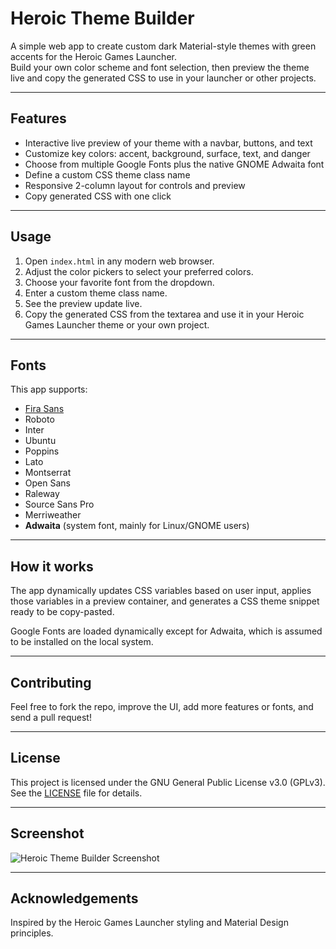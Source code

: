 # Heroic Theme Builder

A simple web app to create custom dark Material-style themes with green accents for the Heroic Games Launcher.  
Build your own color scheme and font selection, then preview the theme live and copy the generated CSS to use in your launcher or other projects.

---

## Features

- Interactive live preview of your theme with a navbar, buttons, and text
- Customize key colors: accent, background, surface, text, and danger
- Choose from multiple Google Fonts plus the native GNOME Adwaita font
- Define a custom CSS theme class name
- Responsive 2-column layout for controls and preview
- Copy generated CSS with one click

---

## Usage

1. Open `index.html` in any modern web browser.
2. Adjust the color pickers to select your preferred colors.
3. Choose your favorite font from the dropdown.
4. Enter a custom theme class name.
5. See the preview update live.
6. Copy the generated CSS from the textarea and use it in your Heroic Games Launcher theme or your own project.

---

## Fonts

This app supports:

- [Fira Sans](https://fonts.google.com/specimen/Fira+Sans)
- Roboto
- Inter
- Ubuntu
- Poppins
- Lato
- Montserrat
- Open Sans
- Raleway
- Source Sans Pro
- Merriweather
- **Adwaita** (system font, mainly for Linux/GNOME users)

---

## How it works

The app dynamically updates CSS variables based on user input, applies those variables in a preview container, and generates a CSS theme snippet ready to be copy-pasted.

Google Fonts are loaded dynamically except for Adwaita, which is assumed to be installed on the local system.

---

## Contributing

Feel free to fork the repo, improve the UI, add more features or fonts, and send a pull request!

---

## License

This project is licensed under the GNU General Public License v3.0 (GPLv3). See the [LICENSE](LICENSE) file for details.

---

## Screenshot

![Heroic Theme Builder Screenshot](https://i.imgur.com/wA55tak.png)

---

## Acknowledgements

Inspired by the Heroic Games Launcher styling and Material Design principles.
